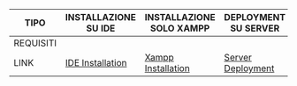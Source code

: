 | TIPO | INSTALLAZIONE SU IDE | INSTALLAZIONE SOLO XAMPP | DEPLOYMENT SU SERVER |
|---|---|---|---|
|REQUISITI|||
|LINK|[IDE Installation](https://github.com/paolomalgarin/DigitML/blob/main/README%20-%20Stuff/Documentation/IDE-INSTALLATION.md)|[Xampp Installation](https://github.com/paolomalgarin/DigitML/blob/main/README%20-%20Stuff/Documentation/XAMPP-INSTALLATION.md)|[Server Deployment](https://github.com/paolomalgarin/DigitML/blob/main/README%20-%20Stuff/Documentation/SERVER-DEPLOYMENT.md)|
